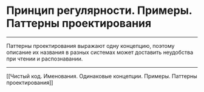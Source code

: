 # Принцип регулярности. Примеры. Паттерны проектирования

---

Паттерны проектирования выражают одну концепцию, поэтому описание их названия в разных системах может доставить неудобства при чтении и распознавании.

---

[[Чистый код. Именования. Одинаковые концепции. Примеры. Паттерны проектирования]]